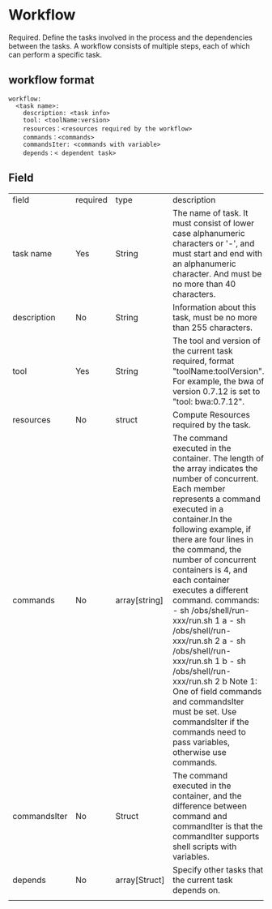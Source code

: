# Workflow

Required. Define the tasks involved in the process and the dependencies between the tasks. A workflow consists of multiple steps, each of which can perform a specific task.

## workflow format

```
workflow:
  <task name>:
    description: <task info>
    tool: <toolName:version>
    resources：<resources required by the workflow>
    commands：<commands>
    commandsIter: <commands with variable>
    depends：< dependent task>
```

## Field

<table>
   <tr>
      <td>field</td>
      <td>required</td>
      <td>type</td>
      <td>description</td>
   </tr>
   <tr>
      <td>task name</td>
      <td>Yes</td>
      <td>String   </td>
      <td>The name of task. It must consist of lower case alphanumeric characters or '-', and must start and end with an alphanumeric character. And must be no more than 40 characters.</td>
   </tr>
   <tr>
      <td>description</td>
      <td>No</td>
      <td>String   </td>
      <td>Information about this task, must be no more than 255 characters.</td>
   </tr>
   <tr>
      <td>tool</td>
      <td>Yes</td>
      <td>String   </td>
      <td>The tool and version of the current task required, format "toolName:toolVersion". For example, the bwa of version 0.7.12 is set to "tool: bwa:0.7.12".</td>
   </tr>
   <tr>
      <td>resources</td>
      <td>No</td>
      <td>struct</td>
      <td>Compute Resources required by the task.</td>
   </tr>
   <tr>
      <td>commands</td>
      <td>No</td>
      <td>array[string]</td>
      <td>The command executed in the container. The length of the array indicates the number of concurrent. Each member represents a command executed in a container.In the following example, if there are four lines in the command, the number of concurrent containers is 4, and each container 
      executes a different command.
      commands:
        - sh /obs/shell/run-xxx/run.sh 1 a 
        - sh /obs/shell/run-xxx/run.sh 2 a 
        - sh /obs/shell/run-xxx/run.sh 1 b 
        - sh /obs/shell/run-xxx/run.sh 2 b 
Note 1: One of field commands and commandsIter must be set. Use commandsIter if the commands need to pass variables, otherwise use commands.</td>
   </tr>
   <tr>
      <td>commandsIter</td>
      <td>No</td>
      <td>Struct</td>
      <td>The command executed in the container, and the difference between command and commandIter is that the commandIter supports shell scripts with variables.</td>
   </tr>
   <tr>
      <td>depends</td>
      <td>No</td>
      <td>array[Struct]</td>
      <td>Specify other tasks that the current task depends on.</td>
   </tr>
   <tr>
      <td></td>
   </tr>
</table>
